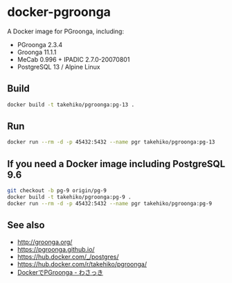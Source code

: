 # docker-pgroonga

A Docker image for PGroonga, including:

- PGroonga 2.3.4
- Groonga 11.1.1
- MeCab 0.996 + IPADIC 2.7.0-20070801
- PostgreSQL 13 / Alpine Linux

## Build

```sh
docker build -t takehiko/pgroonga:pg-13 .
```

## Run

```sh
docker run --rm -d -p 45432:5432 --name pgr takehiko/pgroonga:pg-13
```

## If you need a Docker image including PostgreSQL 9.6

```sh
git checkout -b pg-9 origin/pg-9
docker build -t takehiko/pgroonga:pg-9 .
docker run --rm -d -p 45432:5432 --name pgr takehiko/pgroonga:pg-9
```

## See also

- http://groonga.org/
- https://pgroonga.github.io/
- https://hub.docker.com/_/postgres/
- https://hub.docker.com/r/takehiko/pgroonga/
- [DockerでPGroonga - わさっき](https://takehikom.hateblo.jp/entry/20180130/1517314577)

